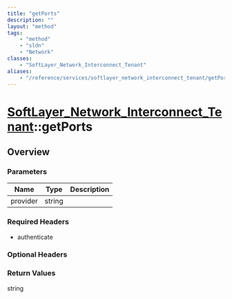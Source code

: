 ```yaml
---
title: "getPorts"
description: ""
layout: "method"
tags:
    - "method"
    - "sldn"
    - "Network"
classes:
    - "SoftLayer_Network_Interconnect_Tenant"
aliases:
    - "/reference/services/softlayer_network_interconnect_tenant/getPorts"
---
```

# [SoftLayer_Network_Interconnect_Tenant](/reference/services/SoftLayer_Network_Interconnect_Tenant)::getPorts




## Overview 


### Parameters 
|Name | Type | Description |
| --- | --- | --- |
|provider| string| |


### Required Headers
* authenticate

### Optional Headers

### Return Values
string

